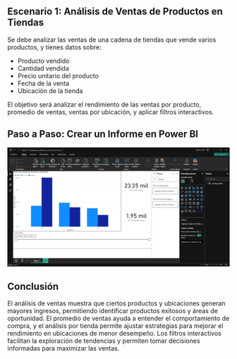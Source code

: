 ## Escenario 1: Análisis de Ventas de Productos en Tiendas

Se debe analizar las ventas de una cadena de tiendas que vende varios productos, y tienes datos
sobre:

- Producto vendido
- Cantidad vendida
- Precio unitario del producto
- Fecha de la venta
- Ubicación de la tienda

El objetivo será analizar el rendimiento de las ventas por producto, promedio de ventas, ventas por ubicación, y aplicar filtros interactivos.

## Paso a Paso: Crear un Informe en Power BI

![Captura de pantalla del escenario 1 en Power BI](lab14_1.png)

## Conclusión

El análisis de ventas muestra que ciertos productos y ubicaciones generan mayores ingresos, permitiendo identificar productos exitosos y áreas de oportunidad. El promedio de ventas ayuda a entender el comportamiento de compra, y el análisis por tienda permite ajustar estrategias para mejorar el rendimiento en ubicaciones de menor desempeño. Los filtros interactivos facilitan la exploración de tendencias y permiten tomar decisiones informadas para maximizar las ventas.
